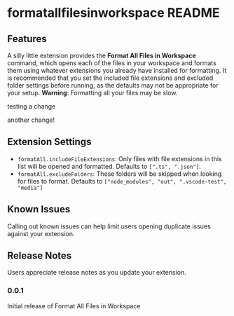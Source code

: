 # formatallfilesinworkspace README

## Features

A silly little extension provides the **Format All Files in Workspace** command, which opens each of the files in your workspace and formats them using whatever extensions you already have installed for formatting. It is recommended that you set the included file extensions and excluded folder settings before running, as the defaults may not be appropriate for your setup. **Warning**: Formatting all your files may be slow.

testing a change

another change!

## Extension Settings

* `formatAll.includeFileExtensions`: Only files with file extensions in this list will be opened and formatted. Defaults to `[".ts", ".json"]`.
* `formatAll.excludeFolders`: These folders will be skipped when looking for files to format. Defaults to `["node_modules", "out", ".vscode-test", "media"]`

## Known Issues

Calling out known issues can help limit users opening duplicate issues against your extension.

## Release Notes

Users appreciate release notes as you update your extension.

### 0.0.1

Initial release of Format All Files in Workspace

